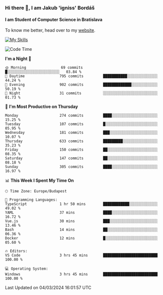 ### Hi there 👋, I am Jakub 'igniss' Bordáš

#### I am Student of Computer Science in Bratislava
To know me better, head over to my [website](https://bordas.sk).

[![My Skills](https://skillicons.dev/icons?i=js,html,css,figma,svelte,java,kotlin,python,postgresql,typescript,nest,nodejs)](https://bordas.sk)


<!--START_SECTION:waka-->
![Code Time](http://img.shields.io/badge/Code%20Time-1%2C416%20hrs%2054%20mins-blue)

**I'm a Night 🦉** 

```text
🌞 Morning                69 commits          █░░░░░░░░░░░░░░░░░░░░░░░░   03.84 % 
🌆 Daytime                795 commits         ███████████░░░░░░░░░░░░░░   44.24 % 
🌃 Evening                902 commits         █████████████░░░░░░░░░░░░   50.19 % 
🌙 Night                  31 commits          ░░░░░░░░░░░░░░░░░░░░░░░░░   01.73 % 
```
📅 **I'm Most Productive on Thursday** 

```text
Monday                   274 commits         ████░░░░░░░░░░░░░░░░░░░░░   15.25 % 
Tuesday                  107 commits         █░░░░░░░░░░░░░░░░░░░░░░░░   05.95 % 
Wednesday                181 commits         ███░░░░░░░░░░░░░░░░░░░░░░   10.07 % 
Thursday                 633 commits         █████████░░░░░░░░░░░░░░░░   35.23 % 
Friday                   150 commits         ██░░░░░░░░░░░░░░░░░░░░░░░   08.35 % 
Saturday                 147 commits         ██░░░░░░░░░░░░░░░░░░░░░░░   08.18 % 
Sunday                   305 commits         ████░░░░░░░░░░░░░░░░░░░░░   16.97 % 
```


📊 **This Week I Spent My Time On** 

```text
🕑︎ Time Zone: Europe/Budapest

💬 Programming Languages: 
TypeScript               1 hr 50 mins        ████████████░░░░░░░░░░░░░   49.02 % 
YAML                     37 mins             ████░░░░░░░░░░░░░░░░░░░░░   16.72 % 
Vue.js                   30 mins             ███░░░░░░░░░░░░░░░░░░░░░░   13.46 % 
Bash                     14 mins             ██░░░░░░░░░░░░░░░░░░░░░░░   06.36 % 
Docker                   12 mins             █░░░░░░░░░░░░░░░░░░░░░░░░   05.60 % 

🔥 Editors: 
VS Code                  3 hrs 45 mins       █████████████████████████   100.00 % 

💻 Operating System: 
Windows                  3 hrs 45 mins       █████████████████████████   100.00 % 
```


 Last Updated on 04/03/2024 16:01:57 UTC
<!--END_SECTION:waka-->
